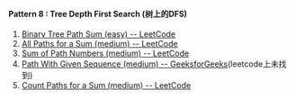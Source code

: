 #### Pattern 8 : Tree Depth First Search (树上的DFS)
1. [Binary Tree Path Sum (easy) -- LeetCode](https://leetcode.com/problems/path-sum/)
2. [All Paths for a Sum (medium) -- LeetCode](https://leetcode.com/problems/path-sum-ii/)
3. [Sum of Path Numbers (medium) -- LeetCode](https://leetcode.com/problems/sum-root-to-leaf-numbers/)
4. [Path With Given Sequence (medium) -- GeeksforGeeks](https://www.geeksforgeeks.org/check-root-leaf-path-given-sequence/)(leetcode上未找到)
5. [Count Paths for a Sum (medium) -- LeetCode](https://leetcode.com/problems/path-sum-iii/)

